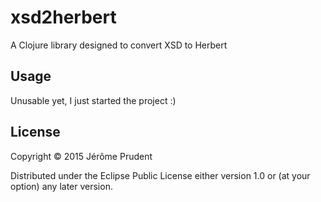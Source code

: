 # xsd2herbert

A Clojure library designed to convert XSD to Herbert

## Usage

Unusable yet, I just started the project :)

## License

Copyright © 2015 Jérôme Prudent

Distributed under the Eclipse Public License either version 1.0 or (at
your option) any later version.
